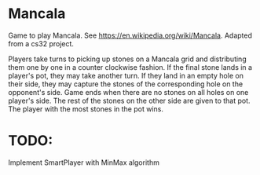 # Mancala

Game to play Mancala. See https://en.wikipedia.org/wiki/Mancala. Adapted from a cs32 project.

Players take turns to picking up stones on a Mancala grid and distributing them one by one in a counter clockwise fashion. If the final stone lands in a player's pot, they may take another turn. If they land in an empty hole on their side, they may capture the stones of the corresponding hole on the opponent's side. Game ends when there are no stones on all holes on one player's side. The rest of the stones on the other side are given to that pot. The player with the most stones in the pot wins.

# TODO:
Implement SmartPlayer with MinMax algorithm
